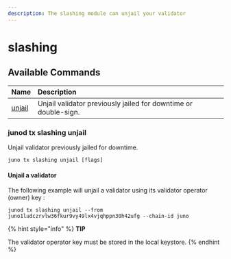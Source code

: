 ```yaml
---
description: The slashing module can unjail your validator
---
```


# slashing

## Available Commands

| Name | Description |
| :--- | :--- |
| [unjail](https://www.irisnet.org/docs/cli-client/slashing.html#iris-tx-slashing-unjail) | Unjail validator previously jailed for downtime or double-sign. |

### junod tx slashing unjail

Unjail validator previously jailed for downtime.

```text
juno tx slashing unjail [flags]
```

#### Unjail a validator

The following example will unjail a validator using its validator operator \(owner\) key :

```text
junod tx slashing unjail --from juno1ludczrvlw36fkur9vy49lx4vjqhppn30h42ufg --chain-id juno
```

{% hint style="info" %}
**TIP**

The validator operator key must be stored in the local keystore. 
{% endhint %}

